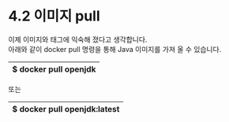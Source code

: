 # 4.2 이미지 pull

이제 이미지와 태그에 익숙해 졌다고 생각합니다.  
아래와 같이 docker pull 명령을 통해 Java 이미지를 가져 올 수 있습니다.

| $ docker pull openjdk |
| :--- |


또는

| $ docker pull openjdk:latest |
| :--- |


